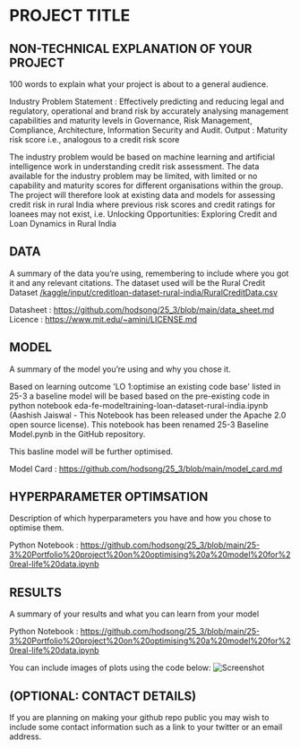 # PROJECT TITLE 


## NON-TECHNICAL EXPLANATION OF YOUR PROJECT
100 words to explain what your project is about to a general audience.

Industry Problem Statement : Effectively predicting and reducing legal and regulatory, operational and brand risk by accurately analysing management capabilities and maturity levels in Governance, Risk Management, Compliance, Architecture, Information Security and Audit.
Output : Maturity risk score i.e., analogous to a credit risk score

The industry problem would be based on machine learning and artificial intelligence work in understanding credit risk assessment.
The data available for the industry problem may be limited, with limited or no capability and maturity scores for different organisations within the group.
The project will therefore look at existing data and models for assessing credit risk in rural India where previous risk scores and credit ratings for loanees may not exist, i.e. Unlocking Opportunities: Exploring Credit and Loan Dynamics in Rural India

## DATA
A summary of the data you’re using, remembering to include where you got it and any relevant citations. 
The dataset used will be the Rural Credit Dataset [/kaggle/input/creditloan-dataset-rural-india/RuralCreditData.csv](https://www.kaggle.com/datasets/heydido/creditloan-dataset-rural-india)

Datasheet : https://github.com/hodsong/25_3/blob/main/data_sheet.md
Licence : https://www.mit.edu/~amini/LICENSE.md

## MODEL 
A summary of the model you’re using and why you chose it. 

Based on learning outcome 'LO 1:optimise an existing code base' listed in 25-3 a baseline model will be based based on the pre-existing code in 
python notebook eda-fe-modeltraining-loan-dataset-rural-india.ipynb (Aashish Jaiswal - This Notebook has been released under the Apache 2.0 open source license). This notebook has been renamed 25-3 Baseline Model.pynb in the GitHub repository. 

This basline model will be further optimised.

Model Card : https://github.com/hodsong/25_3/blob/main/model_card.md

## HYPERPARAMETER OPTIMSATION
Description of which hyperparameters you have and how you chose to optimise them. 

Python Notebook : https://github.com/hodsong/25_3/blob/main/25-3%20Portfolio%20project%20on%20optimising%20a%20model%20for%20real-life%20data.ipynb

## RESULTS
A summary of your results and what you can learn from your model 

Python Notebook : https://github.com/hodsong/25_3/blob/main/25-3%20Portfolio%20project%20on%20optimising%20a%20model%20for%20real-life%20data.ipynb

You can include images of plots using the code below:
![Screenshot](image.png)

## (OPTIONAL: CONTACT DETAILS)
If you are planning on making your github repo public you may wish to include some contact information such as a link to your twitter or an email address. 

